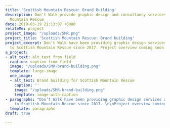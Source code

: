 ```yaml
---
title: 'Scottish Mountain Rescue: Brand Building'
description: Don't Walk provide graphic design and consultancy services to Scottish
  Mountain Rescue
date: 2019-03-19 21:13:07 +0000
relateMe: project
project_image: "/uploads/SMR.png"
project_title: 'Scottish Mountain Rescue: Brand building'
project_excerpt: Don’t Walk have been providing graphic design services and consultancy
  to Scottish Mountain Rescue since 2017. Project overview coming soon.
a_project:
- alt_text: alt text from field
  caption: caption from field
  image: "/uploads/SMR-brand-building.png"
  template: large-image
  one_image:
  - alt_text: Brand building for Scottish Mountain Rescue
    caption: ''
    image: "/uploads/SMR-brand-building.png"
    template: image-with-caption
- paragraphs: "Don’t Walk have been providing graphic design services and consultancy
    to Scottish Mountain Rescue since 2017. \n\nProject overview coming soon…"
  template: paragraphs
draft: true

---
```


